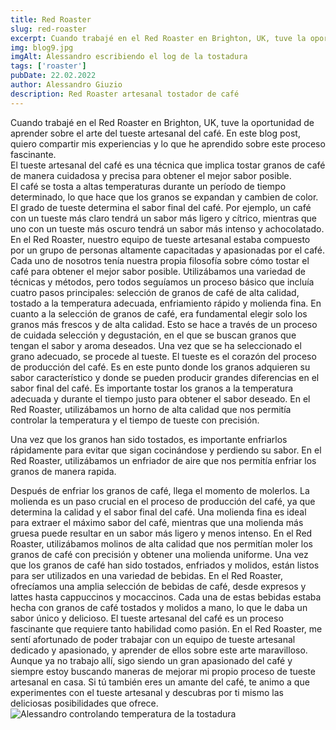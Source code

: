 ```yaml
---
title: Red Roaster
slug: red-roaster
excerpt: Cuando trabajé en el Red Roaster en Brighton, UK, tuve la oportunidad de aprender sobre el arte del tueste artesanal del café. En este blog post, quiero compartir mis experiencias y lo que he aprendido sobre este proceso fascinante.
img: blog9.jpg
imgAlt: Alessandro escribiendo el log de la tostadura
tags: ['roaster']
pubDate: 22.02.2022
author: Alessandro Giuzio
description: Red Roaster artesanal tostador de café
---
```


Cuando trabajé en el Red Roaster en Brighton, UK, tuve la oportunidad de aprender sobre el arte del tueste artesanal del café. En este blog post, quiero compartir mis experiencias y lo que he aprendido sobre este proceso fascinante.
</br>
El tueste artesanal del café es una técnica que implica tostar granos de café de manera cuidadosa y precisa para obtener el mejor sabor posible. </br>
El café se tosta a altas temperaturas durante un período de tiempo determinado, lo que hace que los granos se expandan y cambien de color. El grado de tueste determina el sabor final del café. Por ejemplo, un café con un tueste más claro tendrá un sabor más ligero y cítrico, mientras que uno con un tueste más oscuro tendrá un sabor más intenso y achocolatado. </br>
En el Red Roaster, nuestro equipo de tueste artesanal estaba compuesto por un grupo de personas altamente capacitadas y apasionadas por el café.
</br>
Cada uno de nosotros tenía nuestra propia filosofía sobre cómo tostar el café para obtener el mejor sabor posible. Utilizábamos una variedad de técnicas y métodos, pero todos seguíamos un proceso básico que incluía cuatro pasos principales: selección de granos de café de alta calidad, tostado a la temperatura adecuada, enfriamiento rápido y molienda fina.
En cuanto a la selección de granos de café, era fundamental elegir solo los granos más frescos y de alta calidad. Esto se hace a través de un proceso de cuidada selección y degustación, en el que se buscan granos que tengan el sabor y aroma deseados. Una vez que se ha seleccionado el grano adecuado, se procede al tueste.
El tueste es el corazón del proceso de producción del café. Es en este punto donde los granos adquieren su sabor característico y donde se pueden producir grandes diferencias en el sabor final del café. Es importante tostar los granos a la temperatura adecuada y durante el tiempo justo para obtener el sabor deseado. En el Red Roaster, utilizábamos un horno de alta calidad que nos permitía controlar la temperatura y el tiempo de tueste con precisión.

Una vez que los granos han sido tostados, es importante enfriarlos rápidamente para evitar que sigan cocinándose y perdiendo su sabor. En el Red Roaster, utilizábamos un enfriador de aire que nos permitía enfriar los granos de manera rapida.

Después de enfriar los granos de café, llega el momento de molerlos. La molienda es un paso crucial en el proceso de producción del café, ya que determina la calidad y el sabor final del café. Una molienda fina es ideal para extraer el máximo sabor del café, mientras que una molienda más gruesa puede resultar en un sabor más ligero y menos intenso. En el Red Roaster, utilizábamos molinos de alta calidad que nos permitían moler los granos de café con precisión y obtener una molienda uniforme.
Una vez que los granos de café han sido tostados, enfriados y molidos, están listos para ser utilizados en una variedad de bebidas. En el Red Roaster, ofrecíamos una amplia selección de bebidas de café, desde expresos y lattes hasta cappuccinos y mocaccinos. Cada una de estas bebidas estaba hecha con granos de café tostados y molidos a mano, lo que le daba un sabor único y delicioso.
El tueste artesanal del café es un proceso fascinante que requiere tanto habilidad como pasión. En el Red Roaster, me sentí afortunado de poder trabajar con un equipo de tueste artesanal dedicado y apasionado, y aprender de ellos sobre este arte maravilloso. Aunque ya no trabajo allí, sigo siendo un gran apasionado del café y siempre estoy buscando maneras de mejorar mi propio proceso de tueste artesanal en casa. Si tú también eres un amante del café, te animo a que experimentes con el tueste artesanal y descubras por ti mismo las deliciosas posibilidades que ofrece.
![Alessandro controlando temperatura de la tostadura](/alessandro-checking.png)
